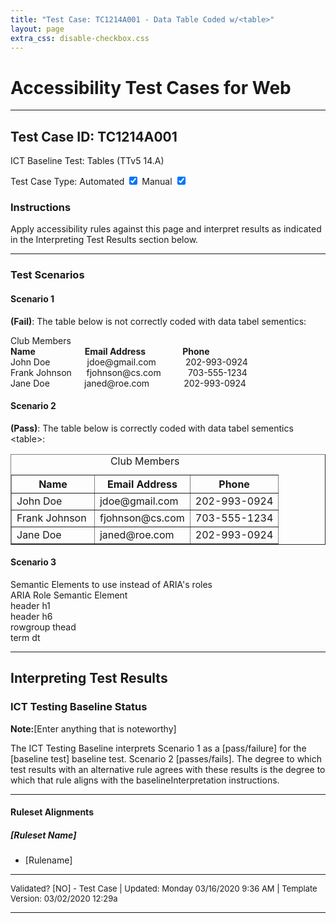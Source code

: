 ```yaml
---
title: "Test Case: TC1214A001 - Data Table Coded w/<table>"
layout: page
extra_css: disable-checkbox.css
---
```


<h1>Accessibility Test Cases for Web</h1>
<hr>
<!-- InstanceBeginEditable name="TestCaseName" -->
<h2>Test Case ID: TC1214A001</h2>
<p class="h2">ICT Baseline Test: Tables (TTv5 14.A)</p>
<p class="h4">Test Case Type:
  <label for="tmpCBAuto">Automated</label>
  <input checked type="checkbox" name="tmpCBAuto" id="tmpCBAuto">
  <label for="tmpCBManual">Manual</label>
  <input checked type="checkbox" name="tmpCBManual" id="tmpCBManual">
</p>

<h3><strong>Instructions</strong></h3>
<p>Apply accessibility rules against this page and interpret results as indicated in the Interpreting Test Results section below.</p>
<!-- InstanceEndEditable -->
<hr>

<!--***** SCENARIOS *****-->
<h3>Test Scenarios</h3>
<h4> Scenario 1</h4>
<!-- InstanceBeginEditable name="TestCaseScenario" -->
<p><strong>(Fail)</strong>: The table below is not correctly coded with data tabel sementics:</p>
<p>Club Members<br>
  <strong>Name</strong>&nbsp;&nbsp;&nbsp;&nbsp;&nbsp;&nbsp;&nbsp;&nbsp;&nbsp;&nbsp;&nbsp;&nbsp;&nbsp;&nbsp;&nbsp;&nbsp;&nbsp;&nbsp;&nbsp;&nbsp;<strong>Email Address</strong>&nbsp;&nbsp;&nbsp;&nbsp;&nbsp;&nbsp;&nbsp;&nbsp;&nbsp;&nbsp;&nbsp;&nbsp;&nbsp;&nbsp;&nbsp;<strong>Phone</strong><br>
  John Doe&nbsp;&nbsp;&nbsp;&nbsp;&nbsp;&nbsp;&nbsp;&nbsp;&nbsp;&nbsp;&nbsp;&nbsp;&nbsp;&nbsp;  jdoe@gmail.com	&nbsp;&nbsp;&nbsp;&nbsp;&nbsp;&nbsp;&nbsp;&nbsp;&nbsp;&nbsp;&nbsp;202-993-0924<br>
  Frank Johnson&nbsp;&nbsp;&nbsp;&nbsp;&nbsp; fjohnson@cs.com	&nbsp;&nbsp;&nbsp;&nbsp;&nbsp;&nbsp;&nbsp;&nbsp;&nbsp;&nbsp;703-555-1234<br>
  Jane Doe&nbsp;&nbsp;&nbsp;&nbsp;&nbsp;&nbsp;&nbsp;&nbsp;&nbsp;&nbsp;&nbsp;&nbsp;&nbsp; janed@roe.com	&nbsp;&nbsp;&nbsp;&nbsp;&nbsp;&nbsp;&nbsp;&nbsp;&nbsp;&nbsp; &nbsp;&nbsp;202-993-0924<br>
</strong></p>
<h4> Scenario 2</h4>

<p><strong>(Pass)</strong>: The table below is correctly coded with data tabel sementics &lt;table&gt;:</p>
<table width="398" border="1">
	<caption>Club Members</caption>
  <tbody>
    <tr>
      <th scope="col">Name</th>
      <th scope="col">Email&nbsp;Address</th>
      <th scope="col">Phone</th>
    </tr>
    <tr>
      <td>John Doe</td>
      <td>jdoe@gmail.com</td>
      <td>202-993-0924</td>
    </tr>
    <tr>
      <td>Frank Johnson </td>
      <td>fjohnson@cs.com </td>
      <td>703-555-1234</td>
    </tr>
    <tr>
      <td>Jane Doe</td>
      <td>janed@roe.com </td>
      <td>202-993-0924</td>
    </tr>
  </tbody>
</table>
<h4>Scenario 3</h4>

<div role="table" aria-label="Semantic Elements" aria-describedby="semantic_elements_table_desc" aria-rowcount="81">
  <div id="semantic_elements_table_desc">Semantic Elements to use instead of ARIA's roles</div>
  <div role="rowgroup">
    <div role="row">
      <span role="columnheader" aria-sort="none">ARIA Role</span>
      <span role="columnheader" aria-sort="none">Semantic Element</span>
    </div>
  </div>
  <div role="rowgroup">
    <div role="row" aria-rowindex="11">
      <span role="cell">header</span>
      <span role="cell">h1</span>
    </div>
    <div role="row" aria-rowindex="16">
      <span role="cell">header</span>
      <span role="cell">h6</span>
    </div>
    <div role="row" aria-rowindex="18">
      <span role="cell">rowgroup</span>
      <span role="cell">thead</span>
    </div>
    <div role="row" aria-rowindex="24">
      <span role="cell">term</span>
      <span role="cell">dt</span>
    </div>
  </div>
</div>
	
<!-- InstanceEndEditable -->
<hr>

<!--***** INTERPRETING TEST RESULTS *****-->
<h2>Interpreting Test Results</h2>
<h3>ICT Testing Baseline Status</h3>
<!-- InstanceBeginEditable name="ResultsInterpretation" -->
<p><strong>Note:</strong>[Enter anything that is noteworthy] </p>
<p>The ICT Testing Baseline interprets Scenario 1 as a [pass/failure] for the [baseline test] baseline test. Scenario 2 [passes/fails]. The degree to which test results with an alternative rule agrees with these results is the degree to which that rule aligns with the baselineInterpretation instructions.</p>
<!-- InstanceEndEditable -->
<hr>

<!--***** RULESET ALIGNMENTS *****-->
<h4>Ruleset Alignments</h4>
<!-- InstanceBeginEditable name="RulesetAlignments" -->
<h5>[Ruleset Name] </h5>
<ul>
  <li> [Rulename]</li>
</ul>
<!-- InstanceEndEditable -->

<!--***** FOOTER *****-->
<hr>
<p style="font-size:small">Validated? [<!-- InstanceBeginEditable name="Validation" -->NO<!-- InstanceEndEditable -->] - Test Case | Updated: <!-- #BeginDate format:fAm3a -->Monday 03/16/2020 9:36 AM<!-- #EndDate --> | Template Version: 03/02/2020 12:29a</p>
<hr>
